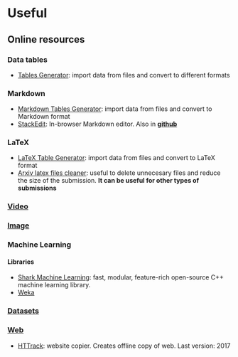 # Useful
## Online resources
### Data tables
- [Tables Generator](https://www.tablesgenerator.com/): import data from files and convert to different formats
### Markdown
- [Markdown Tables Generator](https://www.tablesgenerator.com/markdown_tables): import data from files and convert to Markdown format
- [StackEdit](https://stackedit.io/): In-browser Markdown editor. Also in [**github**](https://github.com/benweet/stackedit)
### LaTeX
- [LaTeX Table Generator](https://www.tablesgenerator.com/latex_tables): import data from files and convert to LaTeX format
- [Arxiv latex files cleaner](https://github.com/google-research/arxiv-latex-cleaner): useful to delete unnecesary files and reduce the size of the submission. **It can be useful for other types of submissions**
### [Video](./tools/video.md)
### [Image](./tools/image.md)
### Machine Learning
#### Libraries
- [Shark Machine Learning](http://www.shark-ml.org/): fast, modular, feature-rich open-source C++ machine learning library.
- [Weka](https://www.cs.waikato.ac.nz/ml/weka/)
### [Datasets](./datasets/general.md)
### [Web](./web.md)
- [HTTrack](https://www.httrack.com/): website copier. Creates offline copy of web. Last version: 2017
